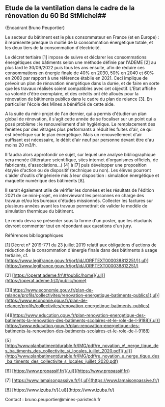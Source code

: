## Etude de la ventilation dans le cadre de la rénovation du 60 Bd StMichel## 

(Encadrant Bruno Peuportier)

Le secteur du bâtiment est le plus consommateur en France (et en Europe)
: il représente presque la moitié de la consommation énergétique totale,
et les deux tiers de la consommation d'électricité.

Le décret tertiaire \[1\] impose de suivre et déclarer les consommations
énergétiques des bâtiments selon une méthode définie par l'ADEME \[2\]
au plus tard le 30/09/2022 puis tous les ans ensuite, afin de réduire
ces consommations en énergie finale de 40% en 2030, 50% en 2040 et 60%
en 2060 par rapport à une référence établie en 2021. Ceci implique de
prévoir un plan de rénovation énergétique dans la durée, et de faire en
sorte que les travaux réalisés soient compatibles avec cet objectif.
L'Etat affiche sa volonté d'être exemplaire, et des crédits ont été
alloués pour la rénovation de bâtiments publics dans le cadre du plan de
relance \[3\]. En particulier l'école des Mines a bénéficié de cette
aide.

A la suite du mini-projet de l'an dernier, qui a permis d'étudier un
plan global de rénovation, il s'agit cette année de se focaliser sur un
point qui a posé problème : le renouvellement d'air hygiénique. Le
remplacement des fenêtres par des vitrages plus performants a réduit les
fuites d'air, ce qui est bénéfique sur le plan énergétique. Mais un
renouvellement d'air suffisant est nécessaire, le débit d'air neuf par
personne devant être d'au moins 20 m3/h.

Il faudra alors approfondir ce sujet, sur lequel une analyse
bibliographique sera menée (littérature scientifique, sites internet
d'organismes officiels, de fabricants, d'associations...) \[4\] à \[7\]
puis développer une proposition étayée d'action ou de dispositif
(technique ou non). Les élèves pourront s'aider d'outils d'ingénierie
mis à leur disposition : simulation énergétique et maquette numérique
des bâtiments \[8\].

Il serait également utile de vérifier les données et les résultats de
l'édition 2021 de ce mini-projet, en interviewant les personnes en
charge des travaux et/ou les bureaux d'études missionnés. Collecter les
factures sur plusieurs années avant les travaux permettrait de valider
le modèle de simulation thermique du bâtiment.

Le rendu devra se présenter sous la forme d'un poster, que les étudiants
devront commenter tout en répondant aux questions d'un jury.

Références bibliographiques

\[1\] Décret n° 2019-771 du 23 juillet 2019 relatif aux obligations
d\'actions de réduction de la consommation d\'énergie finale dans des
bâtiments à usage tertiaire, cf.
[https://www.legifrance.gouv.fr/jorf/id/JORFTEXT000038812251/]{.ul}](https://www.legifrance.gouv.fr/jorf/id/JORFTEXT000038812251/)

\[2\]
[https://operat.ademe.fr/\#/public/home]{.ul}](https://operat.ademe.fr/#/public/home)

\[3\][https://www.economie.gouv.fr/plan-de-relance/profils/collectivites/renovation-energetique-batiments-publics]{.ul}](https://www.economie.gouv.fr/plan-de-relance/profils/collectivites/renovation-energetique-batiments-publics)

\[4\][https://www.education.gouv.fr/plan-renovation-energetique-des-batiments-la-renovation-des-batiments-scolaires-et-le-role-de-l-9188]{.ul}](https://www.education.gouv.fr/plan-renovation-energetique-des-batiments-la-renovation-des-batiments-scolaires-et-le-role-de-l-9188)

\[5\][http://www.planbatimentdurable.fr/IMG/pdf/re_novation_e\_nerge_tique_des_ba_timents_des_collectivite_s\_locales_juillet_2020.pdf]{.ul}](http://www.planbatimentdurable.fr/IMG/pdf/re_novation_e_nerge_tique_des_ba_timents_des_collectivite_s_locales_juillet_2020.pdf)

\[6\] [https://www.propassif.fr/]{.ul}](https://www.propassif.fr/)

\[7\]
[https://www.lamaisonpassive.fr/]{.ul}](https://www.lamaisonpassive.fr/)

\[8\] [https://www.izuba.fr/]{.ul}](https://www.izuba.fr/)

Contact : bruno.peuportier\@mines-paristech.fr
